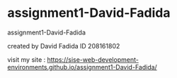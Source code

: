 # assignment1-David-Fadida
assignment1-David-Fadida 

created by David Fadida
ID 208161802

visit my site : https://sise-web-development-environments.github.io/assignment1-David-Fadida/
